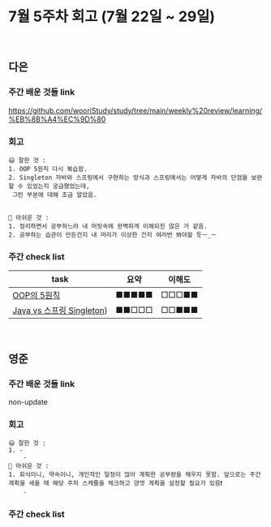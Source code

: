 # 7월 5주차 회고 (7월 22일 ~ 29일)
</br>

## 다은

### 주간 배운 것들 link
https://github.com/wooriStudy/study/tree/main/weekly%20review/learning/%EB%8B%A4%EC%9D%80

### 회고
```
😃 잘한 것 :
1. OOP 5원칙 다시 복습함.
2. Singleton 자바와 스프링에서 구현하는 방식과 스프링에서는 어떻게 자바의 단점을 보완할 수 있었는지 궁금했었는데,
 그런 부분에 대해 조금 알았음.

   
🤔 아쉬운 것 :
1. 정리하면서 공부하느라 내 머릿속에 완벽하게 이해되진 않은 거 같음.
2. 공부하는 습관이 안든건지 내 머리가 이상한 건지 여러번 봐야할 듯ㅡ_ㅡ
```
### 주간 check list

| task                                                                                                                                                                                                                  | 요약  | 이해도 |
| --------------------------------------------------------------------------------------------------------------------------------------------------------------------------------------------------------------------- | ----- | ------ |
| [OOP의 5원칙](https://github.com/uneap/tech-note/blob/master/Java/OOP/5%EC%9B%90%EC%B9%99.md)                                                                                                       | ■■■■■ | □□□■■  |
| [Java vs 스프링 Singleton](https://github.com/uneap/tech-note/blob/master/Java/singleton.md))                                         | ■■□□□ | □□■■■  |
</br>

## 영준

### 주간 배운 것들 link
non-update

### 회고
```
😃 잘한 것 :
1. -
    - 
🤔 아쉬운 것 :
1. 회식이니, 약속이니, 개인적인 일정이 많아 계획한 공부량을 채우지 못함. 앞으로는 주간 계획을 세울 때 해당 주차 스케쥴을 체크하고 양껏 계획을 설정할 필요가 있음❗️
    -
```
### 주간 check list

